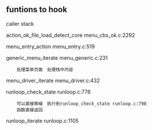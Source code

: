 ## funtions to hook

caller stack


action_ok_file_load_detect_core menu_cbs_ok.c:2292

menu_entry_action menu_entry.c:519

generic_menu_iterate menu_generic.c:231

        处理菜单页面　处理栈中内容

menu_driver_iterate menu_driver.c:432

runloop_check_state runloop.c:776

        可以直接移植　执行到runloop_check_state runloop.c:798
        函数直接返回

runloop_iterate runloop.c:1105
